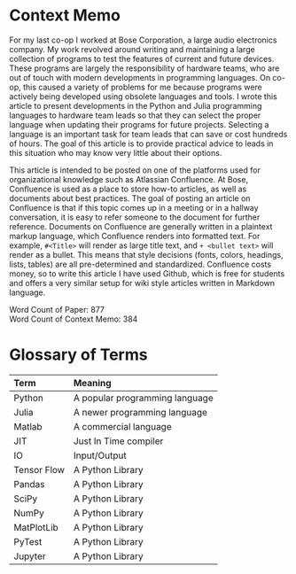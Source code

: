 # Context Memo
For my last co-op I worked at Bose Corporation, a large audio electronics company. My work revolved around writing and maintaining a large collection of programs to test the features of current and future devices. These programs are largely the responsibility of hardware teams, who are out of touch with modern developments in programming languages. On co-op, this caused a variety of problems for me because programs were actively being developed using obsolete languages and tools. I wrote this article to present developments in the Python and Julia programming languages to hardware team leads so that they can select the proper language when updating their programs for future projects. Selecting a language is an important task for team leads that can save or cost hundreds of hours. The goal of this article is to provide practical advice to leads in this situation who may know very little about their options.

This article is intended to be posted on one of the platforms used for organizational knowledge such as Atlassian Confluence. At Bose, Confluence is used as a place to store how-to articles, as well as documents about best practices. The goal of posting an article on Confluence is that if this topic comes up in a meeting or in a hallway conversation, it is easy to refer someone to the document for further reference. Documents on Confluence are generally written in a plaintext markup language, which Confluence renders into formatted text. For example, `#<Title>` will render as large title text, and `+ <bullet text>` will render as a bullet. This means that style decisions (fonts, colors, headings, lists, tables) are all pre-determined and standardized. Confluence costs money, so to write this article I have used Github, which is free for students and offers a very similar setup for wiki style articles written in Markdown language.

Word Count of Paper: 877  
Word Count of Context Memo: 384


# Glossary of Terms
| Term 		| Meaning						|
|:----------|:------------------------------|
|Python		|A popular programming language |
|Julia		|A newer programming language 	|
|Matlab		|A commercial language			|
|JIT		|Just In Time compiler			|
|IO			|Input/Output					|
|Tensor Flow|A Python Library				|
|Pandas		|A Python Library				|
|SciPy		|A Python Library				|
|NumPy		|A Python Library				|
|MatPlotLib	|A Python Library				|
|PyTest		|A Python Library				|
|Jupyter	|A Python Library				|
